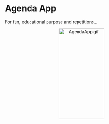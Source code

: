 
# Agenda App

For fun, educational purpose and repetitions...



<p align="center">
  <img src="https://jumpshare.com/s/22w31kaNROQNZRyaBt4E" width="150" height="300" alt="AgendaApp.gif" />
</p>


